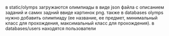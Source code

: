 в static/olymps загружаются олимпиады в виде json файла с описанием заданий и самих задний ввиде картинок png. также в databases olymps нужно добавить олимпиаду
(ее название, ее предмет, минимальный класс для прохождения, максимальный класс для прохождения).
в databases/users находятся пользователи
